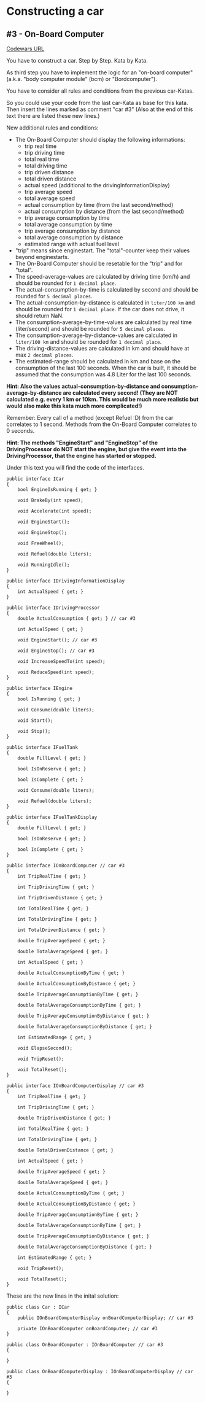 ﻿# Constructing a car
## #3 - On-Board Computer

[Codewars URL](https://www.codewars.com/kata/57961d4e4be9121ec90001bd)

You have to construct a car. Step by Step. Kata by Kata.

As third step you have to implement the logic for an "on-board computer" (a.k.a. "body computer module" (bcm) or "Bordcomputer").

You have to consider all rules and conditions from the previous car-Katas.

So you could use your code from the last car-Kata as base for this kata. Then insert the lines marked as comment "car #3"
(Also at the end of this text there are listed these new lines.)

New additional rules and conditions:
- The On-Board Computer should display the following informations:
  - trip real time
  - trip driving time
  - total real time
  - total driving time
  - trip driven distance
  - total driven distance
  - actual speed (additional to the drivingInformationDisplay)
  - trip average speed
  - total average speed
  - actual consumption by time (from the last second/method)
  - actual consumption by distance (from the last second/method)
  - trip average consumption by time
  - total average consumption by time
  - trip average consumption by distance
  - total average consumption by distance
  - estimated range with actual fuel level
- "trip" means since enginestart. The "total"-counter keep their values beyond enginestarts.
- The On-Board Computer should be resetable for the "trip" and for "total".
- The speed-average-values are calculated by driving time (km/h) and should be rounded for `1 decimal place`.
- The actual-consumption-by-time is calculated by second and should be rounded for `5 decimal places`.
- The actual-consumption-by-distance is calculated in `liter/100 km` and should be rounded for `1 decimal place`. If the car does not drive, it should return NaN.
- The consumption-average-by-time-values are calculated by real time (liter/second) and should be rounded for `5 decimal places`.
- The consumption-average-by-distance-values are calculated in `liter/100 km` and should be rounded for `1 decimal place`.
- The driving-distance-values are calculated in km and should have at max `2 decimal places`.
- The estimated-range should be calculated in km and base on the consumption of the last 100 seconds. When the car is built, it should be assumed that the consumption was 4.8 Liter for the last 100 seconds.

**Hint: Also the values actual-consumption-by-distance and consumption-average-by-distance are calculated every second! (They are NOT calculated e.g. every 1 km or 10km. This would be much more realistic but would also make this kata much more complicated!)**

Remember: Every call of a method (except Refuel :D) from the car correlates to 1 second. Methods from the On-Board Computer correlates to 0 seconds.

**Hint: The methods "EngineStart" and "EngineStop" of the DrivingProcessor do NOT start the engine, but give the event into the DrivingProcessor, that the engine has started or stopped.**

Under this text you will find the code of the interfaces.

```
public interface ICar
{
    bool EngineIsRunning { get; }        

    void BrakeBy(int speed);

    void Accelerate(int speed);

    void EngineStart();

    void EngineStop();

    void FreeWheel();   

    void Refuel(double liters);

    void RunningIdle();
}

public interface IDrivingInformationDisplay
{
    int ActualSpeed { get; }
}

public interface IDrivingProcessor
{
    double ActualConsumption { get; } // car #3

    int ActualSpeed { get; }

    void EngineStart(); // car #3

    void EngineStop(); // car #3

    void IncreaseSpeedTo(int speed);

    void ReduceSpeed(int speed);
}

public interface IEngine
{
    bool IsRunning { get; }

    void Consume(double liters);

    void Start();

    void Stop();
}

public interface IFuelTank
{
    double FillLevel { get; }

    bool IsOnReserve { get; }

    bool IsComplete { get; }

    void Consume(double liters);

    void Refuel(double liters);        
}

public interface IFuelTankDisplay
{
    double FillLevel { get; }

    bool IsOnReserve { get; }

    bool IsComplete { get; }
}

public interface IOnBoardComputer // car #3
{
    int TripRealTime { get; }

    int TripDrivingTime { get; }

    int TripDrivenDistance { get; }

    int TotalRealTime { get; }

    int TotalDrivingTime { get; }

    int TotalDrivenDistance { get; }

    double TripAverageSpeed { get; }

    double TotalAverageSpeed { get; }

    int ActualSpeed { get; }

    double ActualConsumptionByTime { get; }

    double ActualConsumptionByDistance { get; }

    double TripAverageConsumptionByTime { get; }

    double TotalAverageConsumptionByTime { get; }

    double TripAverageConsumptionByDistance { get; }

    double TotalAverageConsumptionByDistance { get; }

    int EstimatedRange { get; }

    void ElapseSecond();

    void TripReset();

    void TotalReset();
}

public interface IOnBoardComputerDisplay // car #3
{
    int TripRealTime { get; }

    int TripDrivingTime { get; }

    double TripDrivenDistance { get; }

    int TotalRealTime { get; }

    int TotalDrivingTime { get; }

    double TotalDrivenDistance { get; }

    int ActualSpeed { get; }

    double TripAverageSpeed { get; }

    double TotalAverageSpeed { get; }

    double ActualConsumptionByTime { get; }

    double ActualConsumptionByDistance { get; }

    double TripAverageConsumptionByTime { get; }

    double TotalAverageConsumptionByTime { get; }

    double TripAverageConsumptionByDistance { get; }

    double TotalAverageConsumptionByDistance { get; }

    int EstimatedRange { get; }

    void TripReset();

    void TotalReset();
}
```
These are the new lines in the inital solution:
```
public class Car : ICar
{
    public IOnBoardComputerDisplay onBoardComputerDisplay; // car #3

    private IOnBoardComputer onBoardComputer; // car #3
}

public class OnBoardComputer : IOnBoardComputer // car #3
{

}

public class OnBoardComputerDisplay : IOnBoardComputerDisplay // car #3
{

}
```